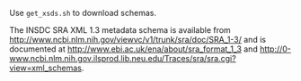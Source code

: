 Use `get_xsds.sh` to download schemas.

The INSDC SRA XML 1.3 metadata schema is available from  http://www.ncbi.nlm.nih.gov/viewvc/v1/trunk/sra/doc/SRA_1-3/ and is documented at  http://www.ebi.ac.uk/ena/about/sra_format_1_3 and  http://0-www.ncbi.nlm.nih.gov.ilsprod.lib.neu.edu/Traces/sra/sra.cgi?view=xml_schemas.

